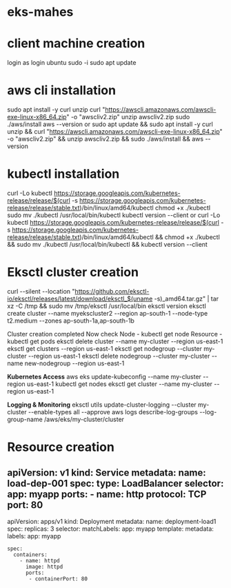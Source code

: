 # eks-mahes

client machine creation 
=======================

login as login ubuntu 
sudo -i
sudo apt update

aws cli installation
====================
sudo apt install -y curl unzip
curl "https://awscli.amazonaws.com/awscli-exe-linux-x86_64.zip" -o "awscliv2.zip"
unzip awscliv2.zip
sudo ./aws/install
aws --version
or 
sudo apt update && sudo apt install -y curl unzip && curl "https://awscli.amazonaws.com/awscli-exe-linux-x86_64.zip" -o "awscliv2.zip" && unzip awscliv2.zip && sudo ./aws/install && aws --version

kubectl installation
====================

curl -Lo kubectl https://storage.googleapis.com/kubernetes-release/release/$(curl -s https://storage.googleapis.com/kubernetes-release/release/stable.txt)/bin/linux/amd64/kubectl
chmod +x ./kubectl
sudo mv ./kubectl /usr/local/bin/kubectl
kubectl version --client
or
curl -Lo kubectl https://storage.googleapis.com/kubernetes-release/release/$(curl -s https://storage.googleapis.com/kubernetes-release/release/stable.txt)/bin/linux/amd64/kubectl && chmod +x ./kubectl && sudo mv ./kubectl /usr/local/bin/kubectl && kubectl version --client

Eksctl cluster creation 
==============================
curl --silent --location "https://github.com/eksctl-io/eksctl/releases/latest/download/eksctl_$(uname -s)_amd64.tar.gz" | tar xz -C /tmp && sudo mv /tmp/eksctl /usr/local/bin
eksctl version
eksctl create cluster --name myekscluster2 --region ap-south-1 --node-type t2.medium --zones ap-south-1a,ap-south-1b


Cluster creation completed
Now check 
Node - kubectl get node
Resource - kubectl get pods 
eksctl delete cluster --name my-cluster --region us-east-1
eksctl get clusters --region us-east-1
eksctl get nodegroup --cluster my-cluster --region us-east-1
eksctl delete nodegroup --cluster my-cluster --name new-nodegroup --region us-east-1

**Kubernetes Access**
aws eks update-kubeconfig --name my-cluster --region us-east-1
kubectl get nodes
eksctl get cluster --name my-cluster --region us-east-1

**Logging & Monitoring**
eksctl utils update-cluster-logging --cluster my-cluster --enable-types all --approve
aws logs describe-log-groups --log-group-name /aws/eks/my-cluster/cluster


Resource creation
=================
apiVersion: v1
kind: Service
metadata:
  name: load-dep-001
spec:
  type: LoadBalancer
  selector:
    app: myapp
  ports:
    - name: http
      protocol: TCP
      port: 80
---
apiVersion: apps/v1
kind: Deployment 
metadata:
  name: deployment-load1
spec:
  replicas: 3
  selector:
    matchLabels:
      app: myapp
  template:
    metadata:
      labels:
        app: myapp

    spec:
      containers:
        - name: httpd
          image: httpd
          ports:
           - containerPort: 80
